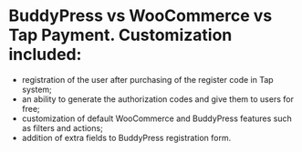 # BuddyPress vs WooCommerce vs Tap Payment. Customization included:

- registration of the user after purchasing of the register code in Tap system;
- an ability to generate the authorization codes and give them to users for free;
- customization of default WooCommerce and BuddyPress features such as filters and actions;
- addition of extra fields to BuddyPress registration form.
